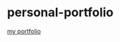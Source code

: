 # personal-portfolio
<a href="https://gifted-gates-4b6df9.netlify.app/" target="_blank">my portfolio</a>
